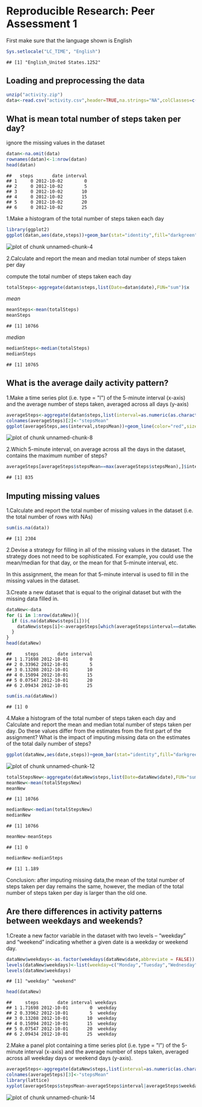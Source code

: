 # Reproducible Research: Peer Assessment 1

First make sure that the language shown is English

```r
Sys.setlocale("LC_TIME", "English")
```

```
## [1] "English_United States.1252"
```

## Loading and preprocessing the data

```r
unzip("activity.zip")
data<-read.csv("activity.csv",header=TRUE,na.strings="NA",colClasses=c("integer","Date","factor"))
```

## What is mean total number of steps taken per day?

ignore the missing values in the dataset

```r
datan<-na.omit(data)
rownames(datan)<-1:nrow(datan)
head(datan)
```

```
##   steps       date interval
## 1     0 2012-10-02        0
## 2     0 2012-10-02        5
## 3     0 2012-10-02       10
## 4     0 2012-10-02       15
## 5     0 2012-10-02       20
## 6     0 2012-10-02       25
```

1.Make a histogram of the total number of steps taken each day

```r
library(ggplot2)
ggplot(datan,aes(date,steps))+geom_bar(stat="identity",fill="darkgreen",color="darkgreen",width=.5)+labs(title="Histogram of the Total Number of Steps Taken Each Day",x="Date",y="Total number of steps")
```

![plot of chunk unnamed-chunk-4](figure/unnamed-chunk-4.png) 

2.Calculate and report the mean and median total number of steps taken per day

compute the total number of steps taken each day

```r
totalSteps<-aggregate(datan$steps,list(Date=datan$date),FUN="sum")$x
```
*mean*

```r
meanSteps<-mean(totalSteps)
meanSteps
```

```
## [1] 10766
```
*median*

```r
medianSteps<-median(totalSteps)
medianSteps
```

```
## [1] 10765
```

## What is the average daily activity pattern?

1.Make a time series plot (i.e. type = "l") of the 5-minute interval (x-axis) and the average number of steps taken, averaged across all days (y-axis)

```r
averageSteps<-aggregate(datan$steps,list(interval=as.numeric(as.character(datan$interval))),FUN="mean")
colnames(averageSteps)[2]<-"stepsMean"
ggplot(averageSteps,aes(interval,stepsMean))+geom_line(color="red",size=1)+labs(title="Time Series Plot of the 5-minute Interval",x="5-minute intervals",y="Average number of steps taken")
```

![plot of chunk unnamed-chunk-8](figure/unnamed-chunk-8.png) 

2.Which 5-minute interval, on average across all the days in the dataset, contains the maximum number of steps?

```r
averageSteps[averageSteps$stepsMean==max(averageSteps$stepsMean),]$interval
```

```
## [1] 835
```

## Imputing missing values

1.Calculate and report the total number of missing values in the dataset (i.e. the total number of rows with NAs)

```r
sum(is.na(data))
```

```
## [1] 2304
```

2.Devise a strategy for filling in all of the missing values in the dataset. The strategy does not need to be sophisticated. For example, you could use the mean/median for that day, or the mean for that 5-minute interval, etc.

In this assignment, the mean for that 5-minute interval is used to fill in the missing values in the dataset.

3.Create a new dataset that is equal to the original dataset but with the missing data filled in.

```r
dataNew<-data
for (i in 1:nrow(dataNew)){
  if (is.na(dataNew$steps[i])){
    dataNew$steps[i]<-averageSteps[which(averageSteps$interval==dataNew$interval[i]),]$stepsMean
  }
}
head(dataNew)
```

```
##     steps       date interval
## 1 1.71698 2012-10-01        0
## 2 0.33962 2012-10-01        5
## 3 0.13208 2012-10-01       10
## 4 0.15094 2012-10-01       15
## 5 0.07547 2012-10-01       20
## 6 2.09434 2012-10-01       25
```

```r
sum(is.na(dataNew))
```

```
## [1] 0
```

4.Make a histogram of the total number of steps taken each day and Calculate and report the mean and median total number of steps taken per day. Do these values differ from the estimates from the first part of the assignment? What is the impact of imputing missing data on the estimates of the total daily number of steps?

```r
ggplot(dataNew,aes(date,steps))+geom_bar(stat="identity",fill="darkgreen",color="darkgreen",width=.5)+labs(title="Histogram of the Total Number of Steps Taken Each Day (without missing data)",x="Date",y="Total number of steps")
```

![plot of chunk unnamed-chunk-12](figure/unnamed-chunk-12.png) 

```r
totalStepsNew<-aggregate(dataNew$steps,list(Date=dataNew$date),FUN="sum")$x
meanNew<-mean(totalStepsNew)
meanNew
```

```
## [1] 10766
```

```r
medianNew<-median(totalStepsNew)
medianNew
```

```
## [1] 10766
```

```r
meanNew-meanSteps
```

```
## [1] 0
```

```r
medianNew-medianSteps
```

```
## [1] 1.189
```
Conclusion: after imputing missing data,the mean of the total number of steps taken per day remains the same, however, the median of the total number of steps taken per day is larger than the old one.

## Are there differences in activity patterns between weekdays and weekends?

1.Create a new factor variable in the dataset with two levels – “weekday” and “weekend” indicating whether a given date is a weekday or weekend day.

```r
dataNew$weekdays<-as.factor(weekdays(dataNew$date,abbreviate = FALSE))
levels(dataNew$weekdays)<-list(weekday=c("Monday","Tuesday","Wednesday","Thursday","Friday"),weekend=c("Saturday","Sunday"))
levels(dataNew$weekdays)
```

```
## [1] "weekday" "weekend"
```

```r
head(dataNew)
```

```
##     steps       date interval weekdays
## 1 1.71698 2012-10-01        0  weekday
## 2 0.33962 2012-10-01        5  weekday
## 3 0.13208 2012-10-01       10  weekday
## 4 0.15094 2012-10-01       15  weekday
## 5 0.07547 2012-10-01       20  weekday
## 6 2.09434 2012-10-01       25  weekday
```

2.Make a panel plot containing a time series plot (i.e. type = "l") of the 5-minute interval (x-axis) and the average number of steps taken, averaged across all weekday days or weekend days (y-axis). 

```r
averageSteps<-aggregate(dataNew$steps,list(interval=as.numeric(as.character(dataNew$interval)),weekdays=dataNew$weekdays),FUN="mean")
colnames(averageSteps)[3]<-"stepsMean"
library(lattice)
xyplot(averageSteps$stepsMean~averageSteps$interval|averageSteps$weekdays,layout=c(1,2),type="l",xlab="Interval",ylab="Number of steps")
```

![plot of chunk unnamed-chunk-14](figure/unnamed-chunk-14.png) 
